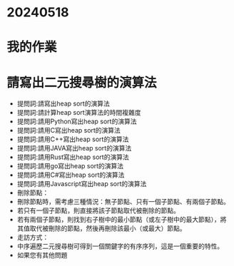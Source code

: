 # 20240518
# 我的作業
# 請寫出二元搜尋樹的演算法
- 提問詞:請寫出heap sort的演算法
- 提問詞:請計算heap sort演算法的時間複雜度
- 提問詞:請用Python寫出heap sort的演算法
- 提問詞:請用C寫出heap sort的演算法
- 提問詞:請用C++寫出heap sort的演算法
- 提問詞:請用JAVA寫出heap sort的演算法
- 提問詞:請用Rust寫出heap sort的演算法
- 提問詞:請用go寫出heap sort的演算法
- 提問詞:請用C#寫出heap sort的演算法
- 提問詞:請用Javascript寫出heap sort的演算法
- 刪除節點：
- 刪除節點時，需考慮三種情況：無子節點、只有一個子節點、有兩個子節點。
- 若只有一個子節點，則直接將該子節點取代被刪除的節點。
- 若有兩個子節點，則找到右子樹中的最小節點（或左子樹中的最大節點），將其值取代被刪除的節點，然後再刪除該最小（或最大）節點。
- 走訪方式：
- 中序遍歷二元搜尋樹可得到一個關鍵字的有序序列，這是一個重要的特性。
- 如果您有其他問題




